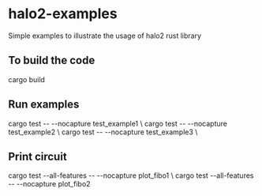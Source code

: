# halo2-examples
Simple examples to illustrate the usage of halo2 rust library

## To build the code
cargo build

## Run examples
cargo test -- --nocapture test_example1 \\
cargo test -- --nocapture test_example2 \\
cargo test -- --nocapture test_example3  \\ 

## Print circuit
cargo test --all-features -- --nocapture plot_fibo1 \\ 
cargo test --all-features -- --nocapture plot_fibo2
